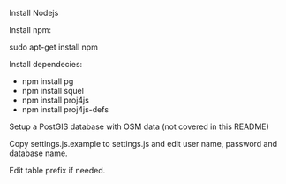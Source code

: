 Install Nodejs

Install npm:

sudo apt-get install npm

Install dependecies:

* npm install pg
* npm install squel
* npm install proj4js
* npm install proj4js-defs

Setup a PostGIS database with OSM data (not covered in this README)

Copy settings.js.example to settings.js and edit user name, password and database name.

Edit table prefix if needed.
